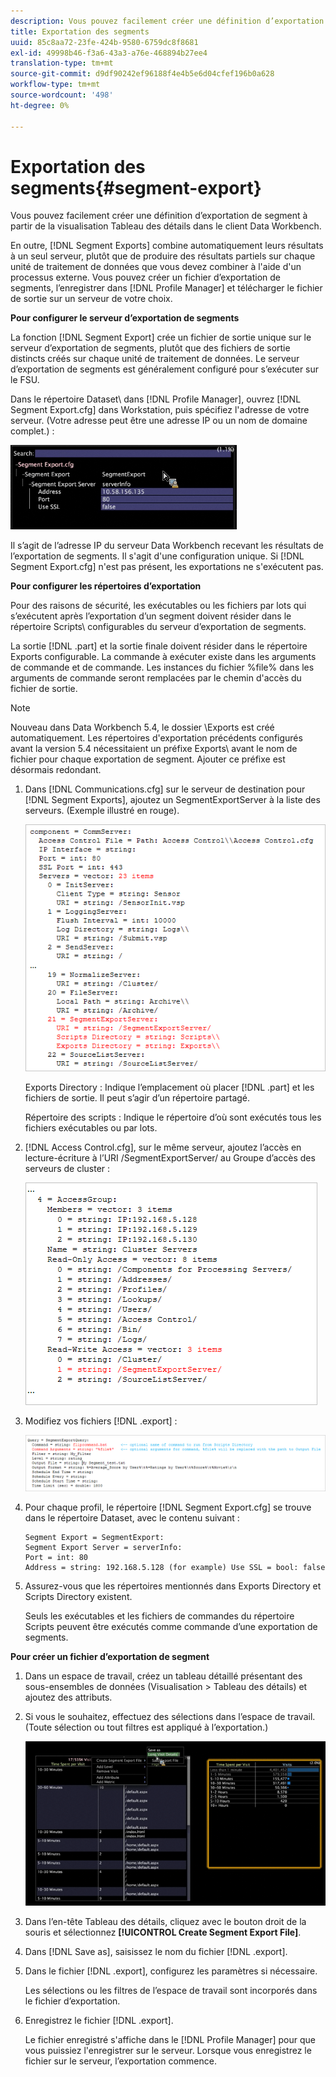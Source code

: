 ```yaml
---
description: Vous pouvez facilement créer une définition d’exportation de segment à partir de la visualisation Tableau des détails dans le client Data Workbench.
title: Exportation des segments
uuid: 85c8aa72-23fe-424b-9580-6759dc8f8681
exl-id: 49998b46-f3a6-43a3-a76e-468894b27ee4
translation-type: tm+mt
source-git-commit: d9df90242ef96188f4e4b5e6d04cfef196b0a628
workflow-type: tm+mt
source-wordcount: '498'
ht-degree: 0%

---
```


# Exportation des segments{#segment-export}

Vous pouvez facilement créer une définition d’exportation de segment à partir de la visualisation Tableau des détails dans le client Data Workbench.

En outre, [!DNL Segment Exports] combine automatiquement leurs résultats à un seul serveur, plutôt que de produire des résultats partiels sur chaque unité de traitement de données que vous devez combiner à l&#39;aide d&#39;un processus externe. Vous pouvez créer un fichier d’exportation de segments, l’enregistrer dans [!DNL Profile Manager] et télécharger le fichier de sortie sur un serveur de votre choix.

**Pour configurer le serveur d’exportation de segments**

La fonction [!DNL Segment Export] crée un fichier de sortie unique sur le serveur d’exportation de segments, plutôt que des fichiers de sortie distincts créés sur chaque unité de traitement de données. Le serveur d’exportation de segments est généralement configuré pour s’exécuter sur le FSU.

Dans le répertoire Dataset\ dans [!DNL Profile Manager], ouvrez [!DNL Segment Export.cfg] dans Workstation, puis spécifiez l&#39;adresse de votre serveur. (Votre adresse peut être une adresse IP ou un nom de domaine complet.) :

![](assets/segment_export_cfg.png)

Il s’agit de l’adresse IP du serveur Data Workbench recevant les résultats de l’exportation de segments. Il s&#39;agit d&#39;une configuration unique. Si [!DNL Segment Export.cfg] n&#39;est pas présent, les exportations ne s&#39;exécutent pas.

**Pour configurer les répertoires d’exportation**

Pour des raisons de sécurité, les exécutables ou les fichiers par lots qui s’exécutent après l’exportation d’un segment doivent résider dans le répertoire Scripts\ configurables du serveur d’exportation de segments.

La sortie [!DNL .part] et la sortie finale doivent résider dans le répertoire Exports configurable. La commande à exécuter existe dans les arguments de commande et de commande. Les instances du fichier %file% dans les arguments de commande seront remplacées par le chemin d&#39;accès du fichier de sortie.

>[!NOTE]
>
>Nouveau dans Data Workbench 5.4, le dossier \Exports est créé automatiquement. Les répertoires d&#39;exportation précédents configurés avant la version 5.4 nécessitaient un préfixe Exports\ avant le nom de fichier pour chaque exportation de segment. Ajouter ce préfixe est désormais redondant.

1. Dans [!DNL Communications.cfg] sur le serveur de destination pour [!DNL Segment Exports], ajoutez un SegmentExportServer à la liste des serveurs. (Exemple illustré en rouge).

   ![](assets/communications_cfg_example.png)

   Exports Directory : Indique l’emplacement où placer [!DNL .part] et les fichiers de sortie. Il peut s’agir d’un répertoire partagé.

   Répertoire des scripts : Indique le répertoire d’où sont exécutés tous les fichiers exécutables ou par lots.

1. [!DNL Access Control.cfg], sur le même serveur, ajoutez l’accès en lecture-écriture à l’URI /SegmentExportServer/ au Groupe d’accès des serveurs de cluster :

   ![](assets/accesscontrol_cfg_example.png)

1. Modifiez vos fichiers [!DNL .export] :

   ![](assets/segment_export_query_example.png)

1. Pour chaque profil, le répertoire [!DNL Segment Export.cfg] se trouve dans le répertoire Dataset\, avec le contenu suivant :

   ```
   Segment Export = SegmentExport:
   Segment Export Server = serverInfo:
   Port = int: 80
   Address = string: 192.168.5.128 (for example) Use SSL = bool: false
   ```

1. Assurez-vous que les répertoires mentionnés dans Exports Directory et Scripts Directory existent.

   Seuls les exécutables et les fichiers de commandes du répertoire Scripts peuvent être exécutés comme commande d’une exportation de segments.

**Pour créer un fichier d’exportation de segment**

1. Dans un espace de travail, créez un tableau détaillé présentant des sous-ensembles de données (Visualisation > Tableau des détails) et ajoutez des attributs.
1. Si vous le souhaitez, effectuez des sélections dans l’espace de travail. (Toute sélection ou tout filtres est appliqué à l’exportation.)

   ![](assets/create_segment_export_file.png)

1. Dans l’en-tête Tableau des détails, cliquez avec le bouton droit de la souris et sélectionnez **[!UICONTROL Create Segment Export File]**.
1. Dans [!DNL Save as], saisissez le nom du fichier [!DNL .export].
1. Dans le fichier [!DNL .export], configurez les paramètres si nécessaire.

   Les sélections ou les filtres de l’espace de travail sont incorporés dans le fichier d’exportation.

1. Enregistrez le fichier [!DNL .export].

   Le fichier enregistré s&#39;affiche dans le [!DNL Profile Manager] pour que vous puissiez l&#39;enregistrer sur le serveur. Lorsque vous enregistrez le fichier sur le serveur, l’exportation commence.
